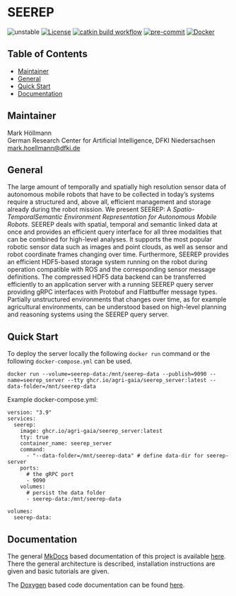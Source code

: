 # SEEREP

![unstable](https://img.shields.io/badge/stability-unstable-orange)
[![License](https://img.shields.io/badge/license-BSD_3-brightgreen)](./LICENSE)
[![catkin build workflow](https://github.com/agri-gaia/seerep/actions/workflows/main.yml/badge.svg)](https://github.com/agri-gaia/seerep/actions)
[![pre-commit](https://img.shields.io/badge/pre--commit-enabled-brightgreen?logo=pre-commit&logoColor=white)](./.pre-commit-config.yaml)
[![Docker](https://img.shields.io/badge/Docker-enabled-blue?logo=docker)](./docker)
 <!-- ![Architecture](https://img.shields.io/badge/Architecture-x86-blue) -->

## Table of Contents

- [Maintainer](#maintainer)
- [General](#general)
- [Quick Start](#quick-start)
- [Documentation](#documentation)

<!-- - [Related Publications](#related-publications) -->

## Maintainer

Mark Höllmann\
German Research Center for Artificial Intelligence,
DFKI Niedersachsen\
[mark.hoellmann@dfki.de](mailto:mark.hoellmann@dfki.de)

## General

The large amount of temporally and spatially high resolution sensor data of autonomous mobile robots that have to be
collected in today’s systems require a structured and, above all, efficient management and storage already during the
robot mission. We present SEEREP: A _Spatio-TemporalSemantic Environment Representation for Autonomous Mobile Robots_.
SEEREP deals with spatial, temporal and semantic linked data at once and provides an efficient query interface for all
three modalities that can be combined for high-level analyses. It supports the most popular robotic sensor data such as
images and point clouds, as well as sensor and robot coordinate frames changing over time. Furthermore, SEEREP provides
an efficient HDF5-based storage system running on the robot during operation compatible with ROS and the corresponding
sensor message definitions. The compressed HDF5 data backend can be transferred efficiently to an application server
with a running SEEREP query server providing gRPC interfaces with Protobuf and Flattbuffer message types. Partially
unstructured environments that changes over time, as for example agricultural environments, can be understood based on
high-level planning and reasoning systems using the SEEREP query server.

## Quick Start

To deploy the server locally the following `docker run` command or the following `docker-compose.yml` can be used.

```
docker run --volume=seerep-data:/mnt/seerep-data --publish=9090 --name=seerep_server --tty ghcr.io/agri-gaia/seerep_server:latest --data-folder=/mnt/seerep-data
```

Example docker-compose.yml:

```
version: "3.9"
services:
  seerep:
    image: ghcr.io/agri-gaia/seerep_server:latest
    tty: true
    container_name: seerep_server
    command:
      - "--data-folder=/mnt/seerep-data" # define data-dir for seerep-server
    ports:
      # the gRPC port
      - 9090
    volumes:
      # persist the data folder
      - seerep-data:/mnt/seerep-data

volumes:
  seerep-data:

```

## Documentation

The general [MkDocs](https://www.mkdocs.org/) based documentation of this project is available
[here](https://agri-gaia.github.io/seerep/mkdocs). There the general architecture is described, installation
instructions are given and basic tutorials are given.

The [Doxygen](https://doxygen.nl/) based code documentation can be found [here](https://agri-gaia.github.io/seerep/doxygen).

<!-- ## Related Publications -->
